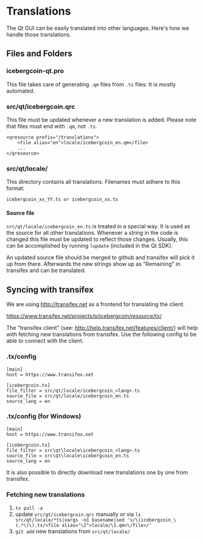 Translations
============

The Qt GUI can be easily translated into other languages. Here's how we
handle those translations.

Files and Folders
-----------------

### icebergcoin-qt.pro

This file takes care of generating `.qm` files from `.ts` files. It is mostly
automated.

### src/qt/icebergcoin.qrc

This file must be updated whenever a new translation is added. Please note that
files must end with `.qm`, not `.ts`.

    <qresource prefix="/translations">
        <file alias="en">locale/icebergcoin_en.qm</file>
        ...
    </qresource>

### src/qt/locale/

This directory contains all translations. Filenames must adhere to this format:

    icebergcoin_xx_YY.ts or icebergcoin_xx.ts

#### Source file

`src/qt/locale/icebergcoin_en.ts` is treated in a special way. It is used as the
source for all other translations. Whenever a string in the code is changed
this file must be updated to reflect those changes. Usually, this can be
accomplished by running `lupdate` (included in the Qt SDK).

An updated source file should be merged to github and transifex will pick it
up from there. Afterwards the new strings show up as "Remaining" in transifex
and can be translated.

Syncing with transifex
----------------------

We are using http://transifex.net as a frontend for translating the client.

https://www.transifex.net/projects/p/icebergcoin/resource/tx/

The "transifex client" (see: http://help.transifex.net/features/client/)
will help with fetching new translations from transifex. Use the following
config to be able to connect with the client.

### .tx/config

    [main]
    host = https://www.transifex.net

    [icebergcoin.tx]
    file_filter = src/qt/locale/icebergcoin_<lang>.ts
    source_file = src/qt/locale/icebergcoin_en.ts
    source_lang = en
    
### .tx/config (for Windows)

    [main]
    host = https://www.transifex.net

    [icebergcoin.tx]
    file_filter = src\qt\locale\icebergcoin_<lang>.ts
    source_file = src\qt\locale\icebergcoin_en.ts
    source_lang = en

It is also possible to directly download new translations one by one from transifex.

### Fetching new translations

1. `tx pull -a`
2. update `src/qt/icebergcoin.qrc` manually or via
   `ls src/qt/locale/*ts|xargs -n1 basename|sed 's/\(icebergcoin_\(.*\)\).ts/<file alias="\2">locale/\1.qm<\/file>/'`
3. `git add` new translations from `src/qt/locale/`
